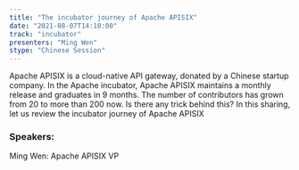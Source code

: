 ```yaml
---
title: "The incubator journey of Apache APISIX"
date: "2021-08-07T14:10:00" 
track: "incubator"
presenters: "Ming Wen"
stype: "Chinese Session"
---
```

Apache APISIX is a cloud-native API gateway, donated by a Chinese startup company. In the Apache incubator, Apache APISIX maintains a monthly release and graduates in 9 months. The number of contributors has grown from 20 to more than 200 now. Is there any trick behind this? In this sharing, let us review the incubator journey of Apache APISIX
 ### Speakers: 
 Ming Wen: Apache APISIX VP